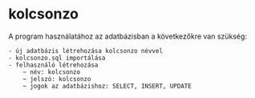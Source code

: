 # kolcsonzo
A program használatához az adatbázisban a következőkre van szükség:

    - új adatbázis létrehozása kolcsonzo névvel
    - kolcsonzo.sql importálása
    - felhasználó létrehozása
        ~ név: kolcsonzo
        ~ jelszó: kolcsonzo
        ~ jogok az adatbázishoz: SELECT, INSERT, UPDATE
